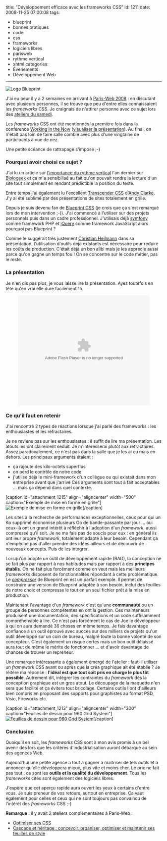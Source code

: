 title: "Développement efficace avec les frameworks CSS"
id: 1211
date: 2008-11-25 07:00:08
tags:
- blueprint
- bonnes pratiques
- code
- css
- frameworks
- logiciels libres
- parisweb
- rythme vertical
- xhtml
categories:
- Évènements
- Développement Web
---

![](https://oncletom.io/images/2008/11/blueprint-logo.png "Logo Blueprint")

J'ai eu peur il y a 2 semaines en arrivant à [Paris-Web 2008](https://oncletom.io/2008/11/20/paris-web-2008-webdesign-qualite-standards/) : en discutant avec plusieurs personnes, il se trouve que peu d'entre elles connaissaient les _frameworks_ CSS. Je craignais de n'attirer personne avec ce sujet lors des [ateliers du samedi](http://www.paris-web.fr/2008/-samedi-15-novembre-technique-).

Les _frameworks_ CSS ont été mentionnés la première fois dans la conférence [Working in the Now](http://www.wait-till-i.com/2008/10/31/working-in-the-now/) ([visualiser la présentation](http://www.slideshare.net/cheilmann/working-in-the-now-presentation "Visualiser la présentation Working in the Now de Christian Heilmann")). Au final, on n'était pas loin de faire salle comble avec plus d'une vingtaine de participants à vue de nez.

Une petite scéance de rattrapage s'impose ;-)

<!--more-->

### Pourquoi avoir choisi ce sujet ?

J'ai lu un article sur [l'importance du rythme vertical](http://www.biologeek.com/ergonomie,informatique/l-importance-du-rythme-vertical-en-design-css/) l'an dernier sur [Biologeek](http://www.biologeek.com) et ça m'a sensibilisé au fait qu'on pouvait rendre la lecture d'un site tout simplement en rendant prédictible la position du texte.

Entre temps j'ai également lu l'excellent [Transcender CSS](https://oncletom.io/2007/12/11/critique-transcender-css-sublimez-design-web/) d'[Andy Clarke](http://www.stuffandnonsense.co.uk). J'y ai été sublimé par des présentations de sites totalement en grille.

Depuis je suis devenu fan de [Blueprint CSS](http://www.blueprintcss.org/) (je crois que ça s'est remarqué lors de mon intervention ;-)). J'ai commencé à l'utiliser sur des projets personnels puis dans un cadre professionnel. J'utilisais déjà [symfony](http://www.symfony-project.org) comme framework PHP et [jQuery](http://jquery.com) comme framework JavaScript alors pourquoi pas Blueprint ?

Comme le suggérait très justement [Christian Heilmann](http://www.wait-till-i.com) dans sa présentation, l'utilisation d'outils déjà existants est nécessaire pour réduire les coûts de production. C'était déjà un bon alibi mais je les apprécie aussi parce qu'on gagne un temps fou ! On se concentre sur le code métier, pas le reste.

### La présentation

Je n'en dis pas plus, je vous laisse lire la présentation. Ayez toutefois en tête qu'en vrai elle dure facilement 1h.

<div style="text-align:center"><object classid="clsid:d27cdb6e-ae6d-11cf-96b8-444553540000" width="425" height="355" codebase="http://download.macromedia.com/pub/shockwave/cabs/flash/swflash.cab#version=6,0,40,0"><param name="allowFullScreen" value="true" /><param name="allowScriptAccess" value="always" /><param name="src" value="http://static.slideshare.net/swf/ssplayer2.swf?doc=pariswebdeveloppementefficaceframeworkscss-1226764594180788-9&amp;stripped_title=dveloppement-efficace-avec-les-frameworks-css-presentation" /><embed type="application/x-shockwave-flash" width="425" height="355" src="http://static.slideshare.net/swf/ssplayer2.swf?doc=pariswebdeveloppementefficaceframeworkscss-1226764594180788-9&amp;stripped_title=dveloppement-efficace-avec-les-frameworks-css-presentation" allowscriptaccess="always" allowfullscreen="true"></embed></object></div>

### Ce qu'il faut en retenir

J'ai rencontré 2 types de réactions lorsque j'ai parlé des frameworks : les enthousiastes et les réfractaires.

Je ne reviens pas sur les enthousiastes : il suffit de lire ma présentation. Les atouts les ont clairement séduit.
Je m'intéresserai plutôt aux réfractaires. Assez paradoxalement, ce n'est pas dans la salle que je les ai eu mais en dehors. Les principaux arguments étaient :

*   ça rajoute des kilo-octets superflus
*   on perd le contrôle de notre code
*   j'utilise déjà le mini-framework d'un collègue ou qui existait dans mon entreprise avant que j'arrive
Ces arguments sont tout à fait acceptables ... mais ça dépend dans quel contexte.

[caption id="attachment_1215" align="aligncenter" width="500" caption="Exemple de mise en forme en grille"]![Exemple de mise en forme en grille](https://oncletom.io/images/2008/11/blueprint-sample.png "Exemple de mise en forme en grille")[/caption]

Les sites à la recherche de performances exceptionnelles, ceux pour qui un Ko supprimé économise plusieurs Go de bande-passante par jour ... oui ceux-là ont un grand intérêt à réfléchir à l'adoption d'un _framework_, aussi compressé qu'il soit.
Je ne me fais pas de soucis pour eux : en général ils ont leur propre _framework_, totalement adapté à leur besoin. Cependant ça n'empêche pas d'aller prendre des idées ailleurs et de découvrir de nouveaux concepts. Puis de les intégrer.

Lorsqu'on adopte un outil de développement rapide (RAD), la conception ne se fait plus par rapport à nos habitudes mais par rapport à des **principes établis**. On ne fait plus forcément comme on veut mais les meilleurs _frameworks_ disposent de fonctionnalités répondant à cette problématique. Le [_compressor_](http://www.jdclayton.com/blueprints_compress_a_walkthrough.html) de Blueprint en est un parfait exemple.
Il permet de construire une version de Blueprint adaptée à son besoin, inclut des feuilles de notre choix et compresse le tout en un seul fichier prêt à la mise en production.

Maintenant l'avantage d'un _framework_ c'est qu'une **communauté** ou un groupe de personnes compétentes en ont la gestion. Ces mainteneurs produisent une documentation, des spécifications et un code suffisamment compréhensible à lire. Ce n'est pas forcément le cas de Joe le développeur à qui on aura demandé 36 choses en même temps.
Je fais davantage confiance à un outil éprouvé avec succès sur des milliers de projets qu'un outil développé sur un coin de bureau, malgré toute la bonne volonté de son concepteur.
C'est également un risque certes mais un bon outil délaissé aura tout de même le mérite de fonctionner ... et d'avoir davantage de chances de trouver un repreneur.

Une remarque intéressante a également émergé de l'atelier : faut-il utiliser un _framework_ CSS avant ou après que la créa graphique ait été établie ?
Je réitère ma réponse : **l'idéal est que tout soit pris en charge le plus tôt possible**. Autrement dit, intégrer les contraintes du _framework_ dès la conception graphique est un gros atout. Le découpage de la maquette n'en sera que facilité et ça évitera tout bricolage.
Certains outils l'ont d'ailleurs bien compris en proposant des supports pour graphistes au format PSD, Visio, Fireworks etc.

[caption id="attachment_1213" align="aligncenter" width="300" caption="Feuilles de dessin pour 960 Grid System"][![Feuilles de dessin pour 960 Grid System](https://oncletom.io/images/2008/11/960-sketch-sheets-300x232.png "Feuilles de dessin pour 960 Grid System")](https://oncletom.io/images/2008/11/960-sketch-sheets.png)[/caption]

### Conclusion

Quoiqu'il en soit, les _frameworks_ CSS sont à mon avis promis à un bel avenir dès lors que les critères d'industrialisation auront débarqué au sein des agences Web.

Aujourd'hui une petite agence a tout à gagner à maîtriser de tels outils et à annoncer qu'elle développera mieux, plus vite et moins cher. Le prix ne fait pas tout : ce sont les **outils et la qualité du développement**. Tous les _frameworks_ cités sont également des logiciels libres.

J'espère que cet aperçu rapide aura ouvert les yeux à certains d'entre vous. Je suis preneur de vos retours, surtout en entreprise. Ça vaut également pour celles et ceux qui ne sont toujours pas convaincu de l'intérêt des _frameworks_ CSS ;-)

**Remarque** : il y avait 2 ateliers complémentaires à Paris-Web :

*   [Optimiser ses CSS](http://css.mammouthland.net/parisweb/optimisation-css.php)
*   [Cascade et héritage : concevoir, organiser, optimiser et maintenir ses feuilles de style](http://romy.tetue.net/spip.php?article555)